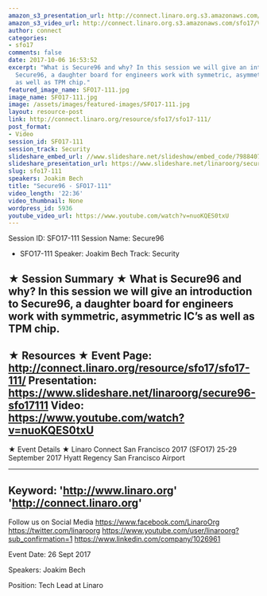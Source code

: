 ```yaml
---
amazon_s3_presentation_url: http://connect.linaro.org.s3.amazonaws.com/sfo17/Presentations/SFO17-111%20-%20Secure96.pdf
amazon_s3_video_url: http://connect.linaro.org.s3.amazonaws.com/sfo17/Videos/SFO17-111%20Secure96.mp4
author: connect
categories:
- sfo17
comments: false
date: 2017-10-06 16:53:52
excerpt: "What is Secure96 and why? In this session we will give an introduction to
  Secure96, a daughter board for engineers work with symmetric, asymmetric IC\u2019s
  as well as TPM chip."
featured_image_name: SFO17-111.jpg
image_name: SFO17-111.jpg
image: /assets/images/featured-images/SFO17-111.jpg
layout: resource-post
link: http://connect.linaro.org/resource/sfo17/sfo17-111/
post_format:
- Video
session_id: SFO17-111
session_track: Security
slideshare_embed_url: //www.slideshare.net/slideshow/embed_code/79884071
slideshare_presentation_url: https://www.slideshare.net/linaroorg/secure96-sfo17111
slug: sfo17-111
speakers: Joakim Bech
title: "Secure96 - SFO17-111"
video_length: '22:36'
video_thumbnail: None
wordpress_id: 5936
youtube_video_url: https://www.youtube.com/watch?v=nuoKQES0txU
---
```


Session ID: SFO17-111
Session Name: Secure96
 - SFO17-111
Speaker: Joakim Bech
Track: Security


★ Session Summary ★
What is Secure96 and why? In this session we will give an introduction to Secure96, a daughter board for engineers work with symmetric, asymmetric IC’s as well as TPM chip.
---------------------------------------------------
★ Resources ★
Event Page: http://connect.linaro.org/resource/sfo17/sfo17-111/
Presentation: https://www.slideshare.net/linaroorg/secure96-sfo17111
Video: https://www.youtube.com/watch?v=nuoKQES0txU
 ---------------------------------------------------

★ Event Details ★
Linaro Connect San Francisco 2017 (SFO17)
25-29 September 2017
Hyatt Regency San Francisco Airport

---------------------------------------------------
Keyword:
'http://www.linaro.org'
'http://connect.linaro.org'
---------------------------------------------------
Follow us on Social Media
https://www.facebook.com/LinaroOrg
https://twitter.com/linaroorg
https://www.youtube.com/user/linaroorg?sub_confirmation=1
https://www.linkedin.com/company/1026961

Event Date: 26 Sept 2017

Speakers: Joakim Bech

Position: Tech Lead at Linaro
